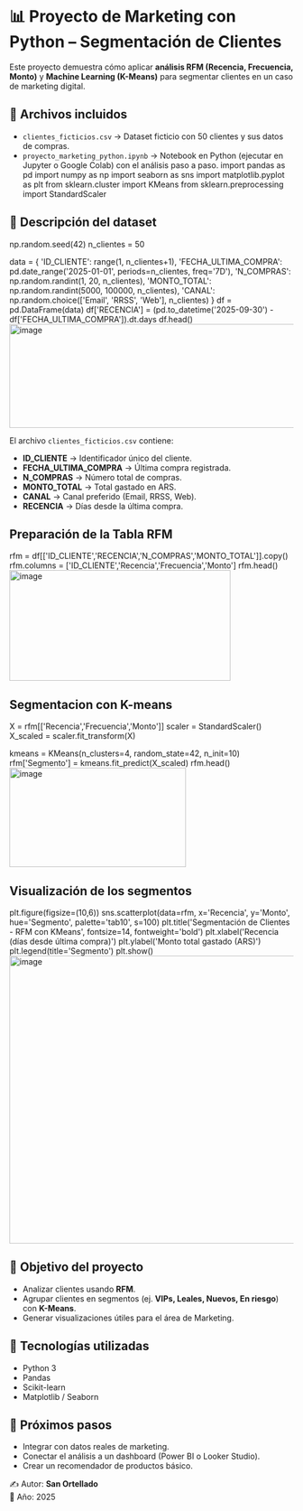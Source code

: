 # 📊 Proyecto de Marketing con Python – Segmentación de Clientes  

Este proyecto demuestra cómo aplicar **análisis RFM (Recencia, Frecuencia, Monto)** y **Machine Learning (K-Means)** para segmentar clientes en un caso de marketing digital.  

## 📂 Archivos incluidos
- `clientes_ficticios.csv` → Dataset ficticio con 50 clientes y sus datos de compras.  
- `proyecto_marketing_python.ipynb` → Notebook en Python (ejecutar en Jupyter o Google Colab) con el análisis paso a paso.
import pandas as pd
import numpy as np
import seaborn as sns
import matplotlib.pyplot as plt
from sklearn.cluster import KMeans
from sklearn.preprocessing import StandardScaler
 

## 🧾 Descripción del dataset
np.random.seed(42)
n_clientes = 50

data = {
    'ID_CLIENTE': range(1, n_clientes+1),
    'FECHA_ULTIMA_COMPRA': pd.date_range('2025-01-01', periods=n_clientes, freq='7D'),
    'N_COMPRAS': np.random.randint(1, 20, n_clientes),
    'MONTO_TOTAL': np.random.randint(5000, 100000, n_clientes),
    'CANAL': np.random.choice(['Email', 'RRSS', 'Web'], n_clientes)
}
df = pd.DataFrame(data)
df['RECENCIA'] = (pd.to_datetime('2025-09-30') - df['FECHA_ULTIMA_COMPRA']).dt.days
df.head()
<img width="538" height="184" alt="image" src="https://github.com/user-attachments/assets/fe1ac721-b4a2-407c-ad41-5ffcb38ad036" />


El archivo `clientes_ficticios.csv` contiene:  
- **ID_CLIENTE** → Identificador único del cliente.  
- **FECHA_ULTIMA_COMPRA** → Última compra registrada.  
- **N_COMPRAS** → Número total de compras.  
- **MONTO_TOTAL** → Total gastado en ARS.  
- **CANAL** → Canal preferido (Email, RRSS, Web).  
- **RECENCIA** → Días desde la última compra.

## Preparación de la Tabla RFM
  rfm = df[['ID_CLIENTE','RECENCIA','N_COMPRAS','MONTO_TOTAL']].copy()
rfm.columns = ['ID_CLIENTE','Recencia','Frecuencia','Monto']
rfm.head()
<img width="392" height="196" alt="image" src="https://github.com/user-attachments/assets/ae645afa-a430-4dcb-a32b-9a46e74c526e" />


## Segmentacion con K-means
X = rfm[['Recencia','Frecuencia','Monto']]
scaler = StandardScaler()
X_scaled = scaler.fit_transform(X)

kmeans = KMeans(n_clusters=4, random_state=42, n_init=10)
rfm['Segmento'] = kmeans.fit_predict(X_scaled)
rfm.head()
<img width="313" height="176" alt="image" src="https://github.com/user-attachments/assets/96d53f2e-60d6-4405-977e-a989e8e1f8d2" />


## Visualización de los segmentos
plt.figure(figsize=(10,6))
sns.scatterplot(data=rfm, x='Recencia', y='Monto', hue='Segmento', palette='tab10', s=100)
plt.title('Segmentación de Clientes - RFM con KMeans', fontsize=14, fontweight='bold')
plt.xlabel('Recencia (días desde última compra)')
plt.ylabel('Monto total gastado (ARS)')
plt.legend(title='Segmento')
plt.show()
<img width="806" height="510" alt="image" src="https://github.com/user-attachments/assets/c887786e-6208-4368-90e1-c223fc462bf2" />


## 🚀 Objetivo del proyecto
- Analizar clientes usando **RFM**.  
- Agrupar clientes en segmentos (ej. **VIPs, Leales, Nuevos, En riesgo**) con **K-Means**.  
- Generar visualizaciones útiles para el área de Marketing.



## 🔧 Tecnologías utilizadas
- Python 3  
- Pandas  
- Scikit-learn  
- Matplotlib / Seaborn  

## 📌 Próximos pasos
- Integrar con datos reales de marketing.  
- Conectar el análisis a un dashboard (Power BI o Looker Studio).  
- Crear un recomendador de productos básico.  


✍️ Autor: **San Ortellado**  
📅 Año: 2025  
